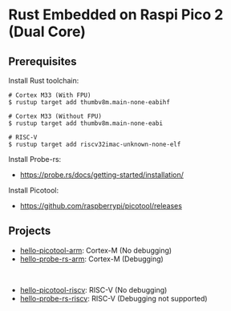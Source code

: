 # Rust Embedded on Raspi Pico 2 (Dual Core)

## Prerequisites

Install Rust toolchain:

```
# Cortex M33 (With FPU)
$ rustup target add thumbv8m.main-none-eabihf

# Cortex M33 (Without FPU)
$ rustup target add thumbv8m.main-none-eabi

# RISC-V
$ rustup target add riscv32imac-unknown-none-elf
```

Install Probe-rs:

- https://probe.rs/docs/getting-started/installation/

Install Picotool:

- https://github.com/raspberrypi/picotool/releases

## Projects

- [hello-picotool-arm](hello-picotool-arm): Cortex-M (No debugging)  
- [hello-probe-rs-arm](hello-probe-rs-arm): Cortex-M (Debugging)  

<br />

- [hello-picotool-riscv](hello-picotool-riscv): RISC-V (No debugging)  
- [hello-probe-rs-riscv](hello-probe-rs-riscv): RISC-V (Debugging not supported)

